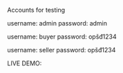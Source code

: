 Accounts for testing

username: admin
password: admin

username: buyer
password: opšđ1234

username: seller
password: opšđ1234

LIVE DEMO: [](http://se-project.fcuric.eu/)
